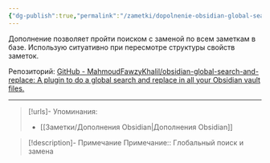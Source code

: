 ```yaml
---
{"dg-publish":true,"permalink":"/zametki/dopolnenie-obsidian-global-search-and-replace/","created":"2024-07-13 14:45","updated":"2024-10-09T19:51:10+03:00"}
---
```


Дополнение позволяет пройти поиском с заменой по всем заметкам в базе. Использую ситуативно при пересмотре структуры свойств заметок.

Репозиторий: [GitHub - MahmoudFawzyKhalil/obsidian-global-search-and-replace: A plugin to do a global search and replace in all your Obsidian vault files.](https://github.com/MahmoudFawzyKhalil/obsidian-global-search-and-replace)

---
> [!urls]- Упоминания:
> - [[Заметки/Дополнения Obsidian\|Дополнения Obsidian]]

> [!description]- Примечание
> Примечание:: Глобальный поиск и замена